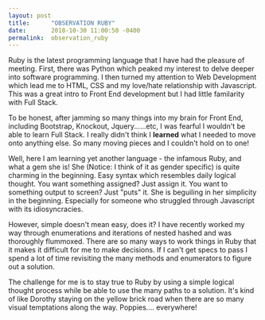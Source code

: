 ```yaml
---
layout: post
title:      "OBSERVATION RUBY"
date:       2018-10-30 11:00:50 -0400
permalink:  observation_ruby
---
```



Ruby is the latest programming language that I have had the pleasure of meeting. First, there was Python which peaked my interest to delve deeper into software programming. I then turned my attention to Web Development which lead me to HTML, CSS and my love/hate relationship with Javascript. This was a great intro to Front End development but I had little familarity with Full Stack. 

To be honest, after jamming so many things into my brain for Front End, including Bootstrap, Knockout, Jquery......etc, I was fearful I wouldn't be able to learn Full Stack. I really didn't think I **learned** what I needed to move onto anything else. So many moving pieces and I couldn't hold on to one!

Well, here I am learning yet another language -  the infamous Ruby, and what a gem she is!  She (Notice:  I think of it as gender specific) is quite charming in the beginning. Easy syntax which resembles daily logical thought. You want something assigned? Just assign it. You want to something output to screen? Just "puts" it. She is beguiling in her simplicity in the beginning. Especially for someone who struggled through Javascript with its idiosyncracies.

However, simple doesn't mean easy, does it? I have recently worked my way through enumerations and iterations of nested hashed and was thoroughly flummoxed. There are so many ways to work things in Ruby that it makes it difficult for me to make decisions. If I can't get specs to pass I spend a lot of time revisiting the many methods and enumerators to figure out a solution. 

The challenge for me is to stay true to Ruby by using a simple logical thought process while be able to use the many paths to a solution. It's kind of like Dorothy staying on the yellow brick road when there are so many visual temptations along the way. Poppies.... everywhere!


